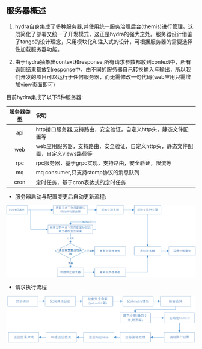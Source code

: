 ## 服务器概述
1. hydra自身集成了多种服务器,并使用统一服务治理后台(themis)进行管理。这既简化了部署又统一了开发模式，这正是hydra的强大之处。服务器设计借鉴了tango的设计理念，采用模块化和注入式的设计，可根据服务器的需要选择性加载服务器功能。

2. 由于hydra抽象出context和response,所有请求参数都放到context中，所有返回结果都放到response中，由不同的服务器自己转换输入与输出，所以我们开发的项目可以运行于任何服务器，而无需修改一句代码(web应用只需增加view页面即可)

目前hydra集成了以下5种服务器:

|服务器类型|说明|
|:------:|:------|
|api|http接口服务器,支持路由，安全验证，自定义http头，静态文件配置等|
|web|web应用服务器，支持路由，安全验证，自定义http头，静态文件配置，自定义views路径等|
|rpc|rpc服务器，基于grpc实现，支持路由，安全验证，限流等|
|mq|mq consumer,只支持stomp协议的消息队列|
|cron|定时任务，基于cron表达式的定时任务|

+ 服务器启动与配置变更后自动更新流程:

![服务器](https://github.com/qxnw/hydra/blob/master/quickstart/server.png?raw=true)


+ 请求执行流程

![服务器](https://github.com/qxnw/hydra/blob/master/quickstart/execute.png?raw=true)

